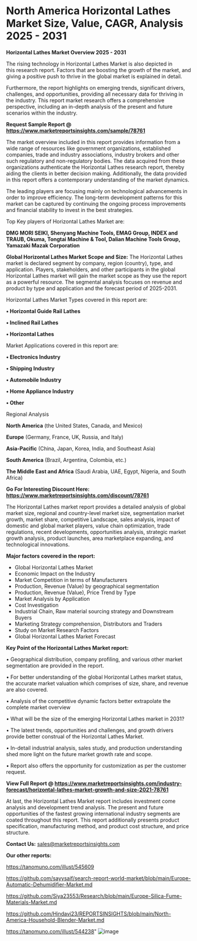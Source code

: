 # North America Horizontal Lathes Market Size, Value, CAGR, Analysis 2025 - 2031

<Strong> Horizontal Lathes Market Overview 2025 - 2031</strong>

The rising technology in Horizontal Lathes Market is also depicted in this research report. Factors that are boosting the growth of the market, and giving a positive push to thrive in the global market is explained in detail.

Furthermore, the report highlights on emerging trends, significant drivers, challenges, and opportunities, providing all necessary data for thriving in the industry. This report market research offers a comprehensive perspective, including an in-depth analysis of the present and future scenarios within the industry.

<strong>Request Sample Report @ <a href=https://www.marketreportsinsights.com/sample/78761>https://www.marketreportsinsights.com/sample/78761</a></strong>

The market overview included in this report provides information from a wide range of resources like government organizations, established companies, trade and industry associations, industry brokers and other such regulatory and non-regulatory bodies. The data acquired from these organizations authenticate the Horizontal Lathes research report, thereby aiding the clients in better decision making. Additionally, the data provided in this report offers a contemporary understanding of the market dynamics.

The leading players are focusing mainly on technological advancements in order to improve efficiency. The long-term development patterns for this market can be captured by continuing the ongoing process improvements and financial stability to invest in the best strategies.

Top Key players of Horizontal Lathes Market are:

<strong>DMG MORI SEIKI, Shenyang Machine Tools, EMAG Group, INDEX and TRAUB, Okuma, Tongtai Machine & Tool, Dalian Machine Tools Group, Yamazaki Mazak Corporation</strong>

<strong><b>Global Horizontal Lathes Market Scope and Size:</b></strong>
The Horizontal Lathes market is declared segment by company, region (country), type, and application. Players, stakeholders, and other participants in the global Horizontal Lathes market will gain the market scope as they use the report as a powerful resource. The segmental analysis focuses on revenue and product by type and application and the forecast period of 2025-2031.

Horizontal Lathes Market Types covered in this report are:

<strong>• Horizontal Guide Rail Lathes

• Inclined Rail Lathes

• Horizontal Lathes</strong>

Market Applications covered in this report are:

<strong>• Electronics Industry

• Shipping Industry

• Automobile Industry

• Home Appliance Industry

• Other</strong> 

Regional Analysis

<strong>North America</strong> (the United States, Canada, and Mexico)

<strong>Europe</strong> (Germany, France, UK, Russia, and Italy)

<strong>Asia-Pacific</strong> (China, Japan, Korea, India, and Southeast Asia)

<strong>South America</strong> (Brazil, Argentina, Colombia, etc.)

<strong>The Middle East and Africa</strong> (Saudi Arabia, UAE, Egypt, Nigeria, and South Africa)

<strong>Go For Interesting Discount Here: <a href=https://www.marketreportsinsights.com/discount/78761>https://www.marketreportsinsights.com/discount/78761</a></strong>

The Horizontal Lathes market report provides a detailed analysis of global market size, regional and country-level market size, segmentation market growth, market share, competitive Landscape, sales analysis, impact of domestic and global market players, value chain optimization, trade regulations, recent developments, opportunities analysis, strategic market growth analysis, product launches, area marketplace expanding, and technological innovations.

<strong><b>Major factors covered in the report:</b></strong>
<ul>
  <li>Global Horizontal Lathes Market </li>
  <li>Economic Impact on the Industry</li>
  <li>Market Competition in terms of Manufacturers</li>
  <li>Production, Revenue (Value) by geographical segmentation</li>
  <li>Production, Revenue (Value), Price Trend by Type</li>
  <li>Market Analysis by Application</li>
  <li>Cost Investigation</li>
  <li>Industrial Chain, Raw material sourcing strategy and Downstream Buyers</li>
  <li>Marketing Strategy comprehension, Distributors and Traders</li>
  <li>Study on Market Research Factors</li>
  <li>Global Horizontal Lathes Market Forecast</li>
</ul>

<strong><b>Key Point of the Horizontal Lathes Market report:</b></strong>

• Geographical distribution, company profiling, and various other market segmentation are provided in the report.

• For better understanding of the global Horizontal Lathes market status, the accurate market valuation which comprises of size, share, and revenue are also covered.

• Analysis of the competitive dynamic factors better extrapolate the complete market overview

• What will be the size of the emerging Horizontal Lathes market in 2031?

• The latest trends, opportunities and challenges, and growth drivers provide better construal of the Horizontal Lathes Market.

• In-detail industrial analysis, sales study, and production understanding shed more light on the future market growth rate and scope.

• Report also offers the opportunity for customization as per the customer request.

<strong><b>View Full Report @ <a href=https://www.marketreportsinsights.com/industry-forecast/horizontal-lathes-market-growth-and-size-2021-78761>https://www.marketreportsinsights.com/industry-forecast/horizontal-lathes-market-growth-and-size-2021-78761</a></b></strong>


At last, the Horizontal Lathes Market report includes investment come analysis and development trend analysis. The present and future opportunities of the fastest growing international industry segments are coated throughout this report. This report additionally presents product specification, manufacturing method, and product cost structure, and price structure.

<strong>Contact Us:</strong>
sales@marketreportsinsights.com

<strong>Our other reports:</strong>

<a href=https://tanomuno.com/illust/545609>https://tanomuno.com/illust/545609</a>

<a href=https://github.com/sayysaif/search-report-world-market/blob/main/Europe-Automatic-Dehumidifier-Market.md>https://github.com/sayysaif/search-report-world-market/blob/main/Europe-Automatic-Dehumidifier-Market.md</a>

<a href=https://github.com/Siya23553/Research/blob/main/Europe-Silica-Fume-Materials-Market.md>https://github.com/Siya23553/Research/blob/main/Europe-Silica-Fume-Materials-Market.md</a>

<a href=https://github.com/Hindavi23/REPORTSINSIGHTS/blob/main/North-America-Household-Blender-Market.md>https://github.com/Hindavi23/REPORTSINSIGHTS/blob/main/North-America-Household-Blender-Market.md</a>

<a href=https://tanomuno.com/illust/544238>https://tanomuno.com/illust/544238</a>"
![image](https://github.com/user-attachments/assets/6a170aef-8400-40cf-8a73-1a558e9e2e12)
